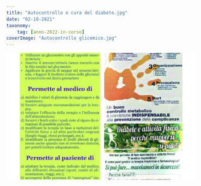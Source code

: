 ```yaml
---
title: "Autocontrollo e cura del diabete.jpg"
date: "02-10-2021"
taxonomy: 
    tag: [anno-2022-in-corso]
coverImage: "Autocontrollo glicemico.jpg"
---
```


![Autocontrollo glicemico.jpg](images/Autocontrollo%20glicemico.jpg)
